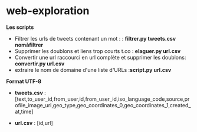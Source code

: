 # web-exploration



**Les scripts**

- Filtrer les urls de tweets contenant un mot :  : **filtrer.py tweets.csv nomàfiltrer**
- Supprimer les doublons et liens trop courts t.co :  **elaguer.py url.csv**
- Convertir une url raccourci en url complète et supprimer les doublons: **convertir.py url.csv**
- extraire le nom de domaine d'une liste d'URLs :**script.py url.csv**

**Format UTF-8**


- **tweets.csv** : [text,to_user_id,from_user,id,from_user_id,iso_language_code,source,profile_image_url,geo_type,geo_coordinates_0,geo_coordinates_1,created_at,time]

- **url.csv** : [id,url]
